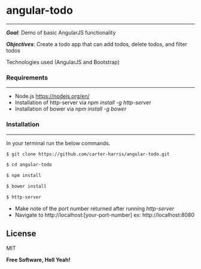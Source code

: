 # angular-todo
---
***Goal***: Demo of basic AngularJS functionality

***Objectives***:
Create a todo app that can add todos, delete todos, and filter todos

Technologies used (AngularJS and Bootstrap)


### Requirements
---
- Node.js https://nodejs.org/en/
- Installation of http-server via _npm install -g http-server_
- Installation of bower via _npm install -g bower_


### Installation
---

In your terminal run the below commands.

```sh
$ git clone https://github.com/carter-harris/angular-todo.git
```

```sh
$ cd angular-todo
```
```sh
$ npm install
```
```sh
$ bower install
```
```sh
$ http-server
```

- Make note of the port number returned after running _http-server_
- Navigate to http://localhost:[your-port-number] ex: http://localhost:8080


License
----

MIT


**Free Software, Hell Yeah!**
